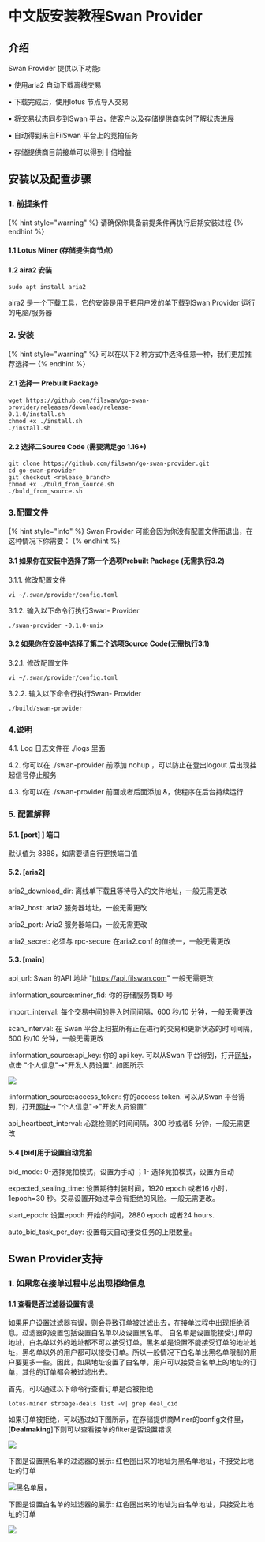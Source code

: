 # 中文版安装教程Swan Provider

## 介绍

Swan Provider 提供以下功能:

• 使用aria2 自动下载离线交易

• 下载完成后，使用lotus 节点导入交易

• 将交易状态同步到Swan 平台，使客户以及存储提供商实时了解状态进展

• 自动得到来自FilSwan 平台上的竞拍任务

• 存储提供商目前接单可以得到十倍增益

## 安装以及配置步骤

### 1. 前提条件

{% hint style="warning" %}
请确保你具备前提条件再执行后期安装过程
{% endhint %}

#### 1.1 Lotus Miner (存储提供商节点）

#### 1.2 aira2 安装

```
sudo apt install aria2
```

aira2 是一个下载工具，它的安装是用于把用户发的单下载到Swan Provider 运行的电脑/服务器

### 2. 安装

{% hint style="warning" %}
可以在以下2 种方式中选择任意一种，我们更加推荐选择一
{% endhint %}

#### 2.1 选择一 Prebuilt Package

```
wget https://github.com/filswan/go-swan-provider/releases/download/release-0.1.0/install.sh
chmod +x ./install.sh
./install.sh
```

#### 2.2 选择二Source Code (需要满足go 1.16+)

```
git clone https://github.com/filswan/go-swan-provider.git
cd go-swan-provider
git checkout <release_branch>
chmod +x ./buld_from_source.sh
./buld_from_source.sh
```

### 3.配置文件

{% hint style="info" %}
Swan Provider 可能会因为你没有配置文件而退出，在这种情况下你需要：
{% endhint %}

#### 3.1 如果你在安装中选择了第一个选项Prebuilt Package (无需执行3.2)

3.1.1. 修改配置文件

```
vi ~/.swan/provider/config.toml
```

3.1.2. 输入以下命令行执行Swan- Provider

```
./swan-provider -0.1.0-unix
```

#### 3.2 如果你在安装中选择了第二个选项Source Code(无需执行3.1)

3.2.1. 修改配置文件

```
vi ~/.swan/provider/config.toml
```

3.2.2. 输入以下命令行执行Swan- Provider

```
./build/swan-provider
```

### 4.说明

4.1. Log 日志文件在 ./logs 里面

4.2. 你可以在 ./swan-provider 前添加 nohup ，可以防止在登出logout 后出现挂起信号停止服务

4.3. 你可以在 ./swan-provider 前面或者后面添加 &，使程序在后台持续运行

### 5. 配置解释

#### **5.1. \[port] ] 端口**

默认值为 8888，如需要请自行更换端口值

#### 5.2. \[aria2]

aria2\_download\_dir: 离线单下载且等待导入的文件地址，一般无需更改

aria2\_host: aria2 服务器地址，一般无需更改

aria2\_port: Aria2 服务器端口，一般无需更改

aria2\_secret: 必须与 rpc-secure 在aria2.conf 的值统一，一般无需更改

#### 5.3. \[main]

api\_url: Swan 的API 地址 "https://api.filswan.com" 一般无需更改

:information\_source:miner\_fid: 你的存储服务商ID 号

import\_interval: 每个交易中间的导入时间间隔，600 秒/10 分钟，一般无需更改

scan\_interval: 在 Swan 平台上扫描所有正在进行的交易和更新状态的时间间隔，600 秒/10 分钟，一般无需更改

:information\_source:api\_key: 你的 api key. 可以从Swan 平台得到，打开[网址](https://www.filswan.com)，点击 "个人信息"->"开发人员设置". 如图所示

![](<../.gitbook/assets/Swan Provider 中文版安装教程(1).tiff>)

:information\_source:access\_token: 你的access token. 可以从Swan 平台得到，打开[网址](https://www.filswan.com)-> "个人信息"->"开发人员设置".

api\_heartbeat\_interval: 心跳检测的时间间隔，300 秒或者5 分钟，一般无需更改

#### 5.4 \[bid]用于设置自动竞拍

bid\_mode: 0-选择竞拍模式，设置为手动 ；1- 选择竞拍模式，设置为自动

expected\_sealing\_time: 设置期待封装时间，1920 epoch 或者16 小时，1epoch=30 秒。交易设置开始过早会有拒绝的风险。一般无需更改。

start\_epoch: 设置epoch 开始的时间，2880 epoch 或者24 hours.

auto\_bid\_task\_per\_day: 设置每天自动接受任务的上限数量。

## Swan Provider支持

### 1. 如果您在接单过程中总出现拒绝信息

#### 1.1 查看是否过滤器设置有误

如果用户设置过滤器有误，则会导致订单被过滤出去，在接单过程中出现拒绝消息。过滤器的设置包括设置白名单以及设置黑名单。 白名单是设置能接受订单的地址，白名单以外的地址都不可以接受订单。黑名单是设置不能接受订单的地址地址，黑名单以外的用户都可以接受订单。所以一般情况下白名单比黑名单限制的用户要更多一些。因此，如果地址设置了白名单，用户可以接受白名单上的地址的订单，其他的订单都会被过滤出去。&#x20;

首先，可以通过以下命令行查看订单是否被拒绝

```
lotus-miner stroage-deals list -v| grep deal_cid
```

如果订单被拒绝，可以通过如下图所示，在存储提供商Miner的config文件里，\[**Dealmaking**]下则可以查看接单的filter是否设置错误

![](../.gitbook/assets/WechatIMG271.jpeg)

下图是设置黑名单的过滤器的展示: 红色圈出来的地址为黑名单地址，不接受此地址的订单

![黑名单展，](../.gitbook/assets/黑名单.png)

下图是设置白名单的过滤器的展示: 红色圈出来的地址为白名单地址，只接受此地址的订单

![](../.gitbook/assets/白名单.png)
